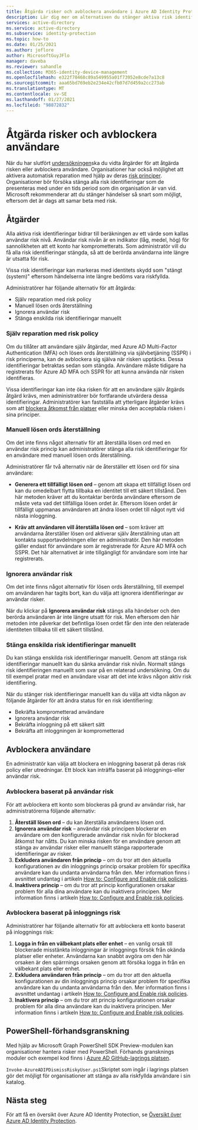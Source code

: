 ```yaml
---
title: Åtgärda risker och avblockera användare i Azure AD Identity Protection
description: Lär dig mer om alternativen du stänger aktiva risk identifieringar.
services: active-directory
ms.service: active-directory
ms.subservice: identity-protection
ms.topic: how-to
ms.date: 01/25/2021
ms.author: joflore
author: MicrosoftGuyJFlo
manager: daveba
ms.reviewer: sahandle
ms.collection: M365-identity-device-management
ms.openlocfilehash: e322f78468c89a549955a01f73952e8cde7a13c8
ms.sourcegitcommit: aaa65bd769eb2e234e42cfb07d7d459a2cc273ab
ms.translationtype: MT
ms.contentlocale: sv-SE
ms.lasthandoff: 01/27/2021
ms.locfileid: "98872832"
---
```

# <a name="remediate-risks-and-unblock-users"></a>Åtgärda risker och avblockera användare

När du har slutfört [undersökningen](howto-identity-protection-investigate-risk.md)ska du vidta åtgärder för att åtgärda risken eller avblockera användare. Organisationer har också möjlighet att aktivera automatisk reparation med hjälp av deras [risk principer](howto-identity-protection-configure-risk-policies.md). Organisationer bör försöka stänga alla risk identifieringar som de presenteras med under en tids period som din organisation är van vid. Microsoft rekommenderar att du stänger händelser så snart som möjligt, eftersom det är dags att samar beta med risk.

## <a name="remediation"></a>Åtgärder

Alla aktiva risk identifieringar bidrar till beräkningen av ett värde som kallas användar risk nivå. Användar risk nivån är en indikator (låg, medel, hög) för sannolikheten att ett konto har komprometterats. Som administratör vill du få alla risk identifieringar stängda, så att de berörda användarna inte längre är utsatta för risk.

Vissa risk identifieringar kan markeras med identitets skydd som "stängt (system)" eftersom händelserna inte längre bedöms vara riskfyllda.

Administratörer har följande alternativ för att åtgärda:

- Själv reparation med risk policy
- Manuell lösen ords återställning
- Ignorera användar risk
- Stänga enskilda risk identifieringar manuellt

### <a name="self-remediation-with-risk-policy"></a>Själv reparation med risk policy

Om du tillåter att användare själv åtgärdar, med Azure AD Multi-Factor Authentication (MFA) och lösen ords återställning via självbetjäning (SSPR) i risk principerna, kan de avblockera sig själva när risken upptäcks. Dessa identifieringar betraktas sedan som stängda. Användare måste tidigare ha registrerats för Azure AD MFA och SSPR för att kunna använda när risken identifieras.

Vissa identifieringar kan inte öka risken för att en användare själv åtgärds åtgärd krävs, men administratörer bör fortfarande utvärdera dessa identifieringar. Administratörer kan fastställa att ytterligare åtgärder krävs som att [blockera åtkomst från platser](../conditional-access/howto-conditional-access-policy-location.md) eller minska den acceptabla risken i sina principer.

### <a name="manual-password-reset"></a>Manuell lösen ords återställning

Om det inte finns något alternativ för att återställa lösen ord med en användar risk princip kan administratörer stänga alla risk identifieringar för en användare med manuell lösen ords återställning.

Administratörer får två alternativ när de återställer ett lösen ord för sina användare:

- **Generera ett tillfälligt lösen ord** – genom att skapa ett tillfälligt lösen ord kan du omedelbart flytta tillbaka en identitet till ett säkert tillstånd. Den här metoden kräver att du kontaktar berörda användare eftersom de måste veta vad det tillfälliga lösen ordet är. Eftersom lösen ordet är tillfälligt uppmanas användaren att ändra lösen ordet till något nytt vid nästa inloggning.

- **Kräv att användaren vill återställa lösen ord** – som kräver att användarna återställer lösen ord aktiverar själv återställning utan att kontakta supportavdelningen eller en administratör. Den här metoden gäller endast för användare som är registrerade för Azure AD MFA och SSPR. Det här alternativet är inte tillgängligt för användare som inte har registrerats.

### <a name="dismiss-user-risk"></a>Ignorera användar risk

Om det inte finns något alternativ för lösen ords återställning, till exempel om användaren har tagits bort, kan du välja att ignorera identifieringar av användar risker.

När du klickar på **Ignorera användar risk** stängs alla händelser och den berörda användaren är inte längre utsatt för risk. Men eftersom den här metoden inte påverkar det befintliga lösen ordet får den inte den relaterade identiteten tillbaka till ett säkert tillstånd. 

### <a name="close-individual-risk-detections-manually"></a>Stänga enskilda risk identifieringar manuellt

Du kan stänga enskilda risk identifieringar manuellt. Genom att stänga risk identifieringar manuellt kan du sänka användar risk nivån. Normalt stängs risk identifieringen manuellt som svar på en relaterad undersökning. Om du till exempel pratar med en användare visar att det inte krävs någon aktiv risk identifiering. 
 
När du stänger risk identifieringar manuellt kan du välja att vidta någon av följande åtgärder för att ändra status för en risk identifiering:

- Bekräfta komprometterad användare
- Ignorera användar risk
- Bekräfta inloggning på ett säkert sätt
- Bekräfta att inloggningen är komprometterad

## <a name="unblocking-users"></a>Avblockera användare

En administratör kan välja att blockera en inloggning baserat på deras risk policy eller utredningar. Ett block kan inträffa baserat på inloggnings-eller användar risk.

### <a name="unblocking-based-on-user-risk"></a>Avblockera baserat på användar risk

För att avblockera ett konto som blockeras på grund av användar risk, har administratörerna följande alternativ:

1. **Återställ lösen ord** – du kan återställa användarens lösen ord.
1. **Ignorera användar risk** – användar risk principen blockerar en användare om den konfigurerade användar risk nivån för blockerad åtkomst har nåtts. Du kan minska risken för en användare genom att stänga av användar risker eller manuellt stänga rapporterade identifieringar av risker.
1. **Exkludera användaren från princip** – om du tror att den aktuella konfigurationen av din inloggnings princip orsakar problem för specifika användare kan du undanta användarna från den. Mer information finns i avsnittet undantag i artikeln [How to: Configure and Enable risk policies](howto-identity-protection-configure-risk-policies.md#exclusions).
1. **Inaktivera princip** – om du tror att princip konfigurationen orsakar problem för alla dina användare kan du inaktivera principen. Mer information finns i artikeln [How to: Configure and Enable risk policies](howto-identity-protection-configure-risk-policies.md).

### <a name="unblocking-based-on-sign-in-risk"></a>Avblockera baserat på inloggnings risk

Administratörer har följande alternativ för att avblockera ett konto baserat på inloggnings risk:

1. **Logga in från en välbekant plats eller enhet** – en vanlig orsak till blockerade misstänkta inloggningar är inloggnings försök från okända platser eller enheter. Användarna kan snabbt avgöra om den här orsaken är den spärrnings orsaken genom att försöka logga in från en välbekant plats eller enhet.
1. **Exkludera användaren från princip** – om du tror att den aktuella konfigurationen av din inloggnings princip orsakar problem för specifika användare kan du undanta användarna från den. Mer information finns i avsnittet undantag i artikeln [How to: Configure and Enable risk policies](howto-identity-protection-configure-risk-policies.md#exclusions).
1. **Inaktivera princip** – om du tror att princip konfigurationen orsakar problem för alla dina användare kan du inaktivera principen. Mer information finns i artikeln [How to: Configure and Enable risk policies](howto-identity-protection-configure-risk-policies.md).

## <a name="powershell-preview"></a>PowerShell-förhandsgranskning

Med hjälp av Microsoft Graph PowerShell SDK Preview-modulen kan organisationer hantera risker med PowerShell. Förhands gransknings moduler och exempel kod finns i [Azure AD GitHub-lagrings platsen](https://github.com/AzureAD/IdentityProtectionTools). 

`Invoke-AzureADIPDismissRiskyUser.ps1`Skriptet som ingår i lagrings platsen gör det möjligt för organisationer att stänga av alla riskfyllda användare i sin katalog.

## <a name="next-steps"></a>Nästa steg

För att få en översikt över Azure AD Identity Protection, se [Översikt över Azure AD Identity Protection](overview-identity-protection.md).
